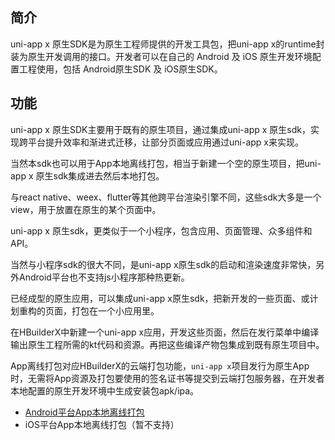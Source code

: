 ## 简介
uni-app x 原生SDK是为原生工程师提供的开发工具包，把uni-app x的runtime封装为原生开发调用的接口。开发者可以在自己的 Android 及 iOS 原生开发环境配置工程使用，包括 Android原生SDK 及 iOS原生SDK。

## 功能
uni-app x 原生SDK主要用于既有的原生项目，通过集成uni-app x 原生sdk，实现跨平台提升效率和渐进式迁移，让部分页面或应用通过uni-app x来实现。

当然本sdk也可以用于App本地离线打包，相当于新建一个空的原生项目，把uni-app x 原生sdk集成进去然后本地打包。

与react native、weex、flutter等其他跨平台渲染引擎不同，这些sdk大多是一个view，用于放置在原生的某个页面中。

uni-app x 原生sdk，更类似于一个小程序，包含应用、页面管理、众多组件和API。

当然与小程序sdk的很大不同，是uni-app x原生sdk的启动和渲染速度非常快，另外Android平台也不支持js小程序那种热更新。

已经成型的原生应用，可以集成uni-app x原生sdk，把新开发的一些页面、或计划重构的页面，打包在一个小应用里。

在HBuilderX中新建一个uni-app x应用，开发这些页面，然后在发行菜单中编译输出原生工程所需的kt代码和资源。再把这些编译产物包集成到既有原生项目中。

App离线打包对应HBuilderX的云端打包功能，`uni-app x`项目发行为原生App时，无需将App资源及打包要使用的签名证书等提交到云端打包服务器，在开发者本地配置的原生开发环境中生成安装包apk/ipa。
		
+ [Android平台App本地离线打包](./use/android.md)
+ iOS平台App本地离线打包（暂不支持）
